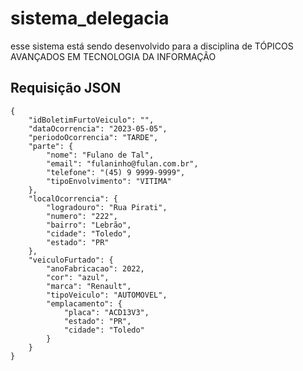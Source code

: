 # sistema_delegacia
esse sistema está sendo desenvolvido para a disciplina de TÓPICOS AVANÇADOS EM TECNOLOGIA DA INFORMAÇÃO


## Requisição JSON
```
{
    "idBoletimFurtoVeiculo": "",
    "dataOcorrencia": "2023-05-05",
    "periodoOcorrencia": "TARDE",
    "parte": {
        "nome": "Fulano de Tal",
        "email": "fulaninho@fulan.com.br",
        "telefone": "(45) 9 9999-9999",
        "tipoEnvolvimento": "VITIMA"
    },
    "localOcorrencia": {
        "logradouro": "Rua Pirati",
        "numero": "222",
        "bairro": "Lebrão",
        "cidade": "Toledo",
        "estado": "PR"
    },
    "veiculoFurtado": {
        "anoFabricacao": 2022,
        "cor": "azul",
        "marca": "Renault",
        "tipoVeiculo": "AUTOMOVEL",
        "emplacamento": {
            "placa": "ACD13V3",
            "estado": "PR",
            "cidade": "Toledo"
        }
    }
}
```
